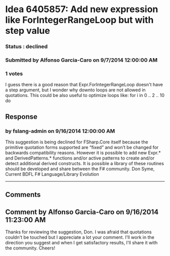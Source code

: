 # Idea 6405857: Add new expression like ForIntegerRangeLoop but with step value #

### Status : declined

### Submitted by Alfonso Garcia-Caro on 9/7/2014 12:00:00 AM

### 1 votes

I guess there is a good reason that Expr.ForIntegerRangeLoop doesn't have a step argument, but I wonder why downto loops are not allowed in quotations. This could be also useful to optimize loops like:
for i in 0 .. 2 .. 10 do



## Response 
### by fslang-admin on 9/16/2014 12:00:00 AM

This suggestion is being declined for FSharp.Core itself because the primitive quotation forms supported are “fixed” and won’t be changed for backwards compatibility reasons.
However it is possible to add new Expr.* and DerivedPatterns.* functions and/or active patterns to create and/or detect additional derived constructs.
It is possible a library of these routines should be developed and share between the F# community.
Don Syme, Current BDFL F# Language/Library Evolution

------------------------
## Comments


## Comment by Alfonso Garcia-Caro on 9/16/2014 11:23:00 AM
Thanks for reviewing the suggestion, Don. I was afraid that quotations couldn't be touched but I appreciate a lot your comment. I'll work in the direction you suggest and when I get satisfactory results, I'll share it with the community.
Cheers!


